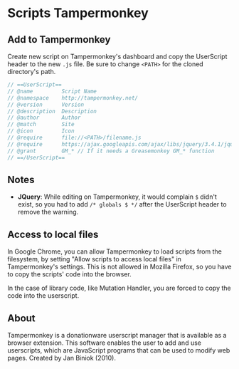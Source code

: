 # Scripts Tampermonkey

## Add to Tampermonkey

Create new script on Tampermonkey's dashboard and copy the UserScript header to the new `.js` file. Be sure to change `<PATH>` for the cloned directory's path.

```javascript
// ==UserScript==
// @name         Script Name
// @namespace    http://tampermonkey.net/
// @version      Version
// @description  Description
// @author       Author
// @match        Site
// @icon         Icon
// @require      file://<PATH>/filename.js
// @require      https://ajax.googleapis.com/ajax/libs/jquery/3.4.1/jquery.min.js // If it needs JQuery
// @grant        GM_* // If it needs a Greasemonkey GM_* function
// ==/UserScript==
```

## Notes

- **JQuery**: While editing on Tampermonkey, it would complain `$` didn't exist, so you had to add `/* globals $ */` after the UserScript header to remove the warning.


## Access to local files

In Google Chrome, you can allow Tampermonkey to load scripts from the filesystem, by setting "Allow scripts to access local files"  in Tampermonkey's settings. This is not allowed in Mozilla Firefox, so you have to copy the scripts' code into the browser.

In the case of library code, like Mutation Handler, you are forced to copy the code into the userscript.


## About

Tampermonkey is a donationware userscript manager that is available as a browser extension. This software enables the user to add and use userscripts, which are JavaScript programs that can be used to modify web pages. Created by Jan Biniok (2010).
